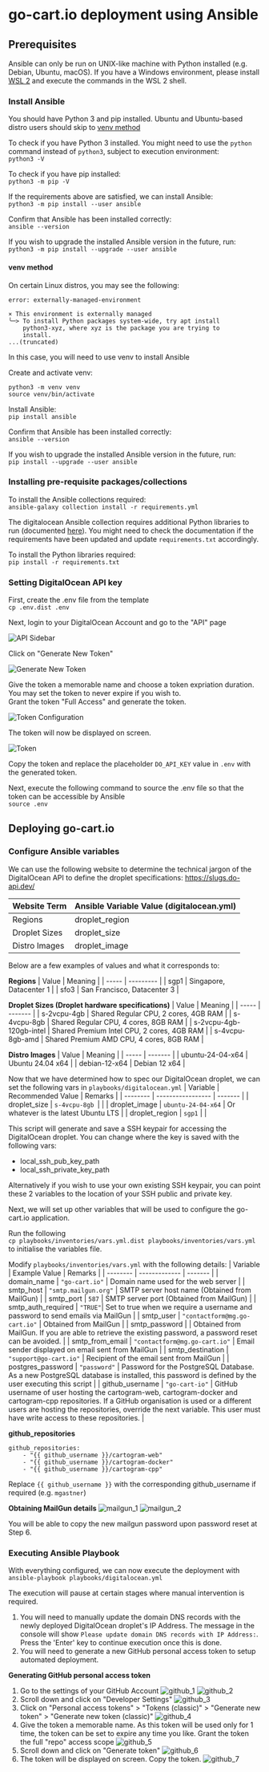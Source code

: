 # go-cart.io deployment using Ansible

## Prerequisites
Ansible can only be run on UNIX-like machine with Python installed (e.g. Debian, Ubuntu, macOS). If you have a Windows environment, please install [WSL 2](https://learn.microsoft.com/en-us/windows/wsl/install) and execute the commands in the WSL 2 shell.

### Install Ansible
You should have Python 3 and pip installed. Ubuntu and Ubuntu-based distro users should skip to [venv method](#venv-method)

To check if you have Python 3 installed. You might need to use the ```python``` command instead of ```python3```, subject to execution environment:\
```python3 -V```

To check if you have pip installed:\
```python3 -m pip -V```

If the requirements above are satisfied, we can install Ansible:\
```python3 -m pip install --user ansible```

Confirm that Ansible has been installed correctly:\
```ansible --version```

If you wish to upgrade the installed Ansible version in the future, run:\
```python3 -m pip install --upgrade --user ansible```

#### venv method
On certain Linux distros, you may see the following:
```
error: externally-managed-environment

× This environment is externally managed
╰─> To install Python packages system-wide, try apt install
    python3-xyz, where xyz is the package you are trying to
    install.
...(truncated)
```
In this case, you will need to use venv to install Ansible

Create and activate venv:
```
python3 -m venv venv
source venv/bin/activate
```

Install Ansible:\
```pip install ansible```

Confirm that Ansible has been installed correctly:\
```ansible --version```

If you wish to upgrade the installed Ansible version in the future, run:\
```pip install --upgrade --user ansible```

### Installing pre-requisite packages/collections
To install the Ansible collections required:\
```ansible-galaxy collection install -r requirements.yml```

The digitalocean Ansible collection requires additional Python libraries to run (documented [here](https://github.com/digitalocean/ansible-collection?tab=readme-ov-file#external-requirements)). You might need to check the documentation if the requirements have been updated and update ```requirements.txt``` accordingly.

To install the Python libraries required:\
```pip install -r requirements.txt```

### Setting DigitalOcean API key
First, create the .env file from the template\
```cp .env.dist .env```

Next, login to your DigitalOcean Account and go to the "API" page

![API Sidebar](./images/api_sidebar.png)

Click on "Generate New Token"

![Generate New Token](./images/generate_token.png)

Give the token a memorable name and choose a token expriation duration. You may set the token to never expire if you wish to.\
Grant the token "Full Access" and generate the token.

![Token Configuration](./images/token_scope.png)

The token will now be displayed on screen.

![Token](./images/token.png)

Copy the token and replace the placeholder ```DO_API_KEY``` value in ```.env``` with the generated token.

Next, execute the following command to source the .env file so that the token can be accessible by Ansible\
```source .env```

## Deploying go-cart.io

### Configure Ansible variables
We can use the following website to determine the technical jargon of the DigitalOcean API to define the droplet specifications: https://slugs.do-api.dev/

| Website Term | Ansible Variable Value (digitalocean.yml) |
| ------------------ | ---------------------- |
| Regions | droplet_region |
| Droplet Sizes | droplet_size |
| Distro Images | droplet_image |

Below are a few examples of values and what it corresponds to:

**Regions**
| Value | Meaning   |
| ----- | --------- |
| sgp1  | Singapore, Datacenter 1 |
| sfo3  | San Francisco, Datacenter 3 |

**Droplet Sizes (Droplet hardware specifications)**
| Value | Meaning |
| ----- | ------- |
| s-2vcpu-4gb | Shared Regular CPU, 2 cores, 4GB RAM |
| s-4vcpu-8gb | Shared Regular CPU, 4 cores, 8GB RAM |
| s-2vcpu-4gb-120gb-intel | Shared Premium Intel CPU, 2 cores, 4GB RAM |
| s-4vcpu-8gb-amd | Shared Premium AMD CPU, 4 cores, 8GB RAM |

**Distro Images**
| Value | Meaning |
| ----- | ------- |
| ubuntu-24-04-x64 | Ubuntu 24.04 x64 |
| debian-12-x64 | Debian 12 x64 |

Now that we have determined how to spec our DigitalOcean droplet, we can set the following vars in ```playbooks/digitalocean.yml```
| Variable | Recommended Value | Remarks |
| -------- | ----------------- | ------- |
| droplet_size | ```s-4vcpu-8gb ```| |
| droplet_image | ```ubuntu-24-04-x64``` | Or whatever is the latest Ubuntu LTS |
| droplet_region | ```sgp1``` | |

This script will generate and save a SSH keypair for accessing the DigitalOcean droplet. You can change where the key is saved with the following vars:
- local_ssh_pub_key_path
- local_ssh_private_key_path

Alternatively if you wish to use your own existing SSH keypair, you can point these 2 variables to the location of your SSH public and private key.

Next, we will set up other variables that will be used to configure the go-cart.io application.

Run the following\
```cp playbooks/inventories/vars.yml.dist playbooks/inventories/vars.yml```\
to initialise the variables file.

Modify ```playbooks/inventories/vars.yml``` with the following details:
| Variable | Example Value | Remarks |
| -------- | ------------- | ------- |
| domain_name | ```"go-cart.io"``` | Domain name used for the web server |
| smtp_host | ```"smtp.mailgun.org"``` | SMTP server host name (Obtained from MailGun) |
| smtp_port | ```587``` | SMTP server port (Obtained from MailGun) |
| smtp_auth_required | ```"TRUE"```| Set to true when we require a username and password to send emails via MailGun |
| smtp_user | ```"contactform@mg.go-cart.io"``` | Obtained from MailGun |
| smtp_password | | Obtained from MailGun. If you are able to retrieve the existing password, a password reset can be avoided. |
| smtp_from_email | ```"contactform@mg.go-cart.io"``` | Email sender displayed on email sent from MailGun |
| smtp_destination | ```"support@go-cart.io"``` | Recipient of the email sent from MailGun |
| postgres_password | ```"password"``` | Password for the PostgreSQL Database. As a new PostgreSQL database is installed, this password is defined by the user executing this script |
| github_username | ```"go-cart-io"``` | GitHub username of user hosting the cartogram-web, cartogram-docker and cartogram-cpp repositories. If a GitHub organisation is used or a different users are hosting the repositories, override the next variable. This user must have write access to these repositories. |

**github_repositories**
```
github_repositories:
    - "{{ github_username }}/cartogram-web"
    - "{{ github_username }}/cartogram-docker"
    - "{{ github_username }}/cartogram-cpp"
```
Replace ```{{ github_username }}``` with the corresponding github_username if required (e.g. ```mgastner```)

**Obtaining MailGun details**
![mailgun_1](./images/mailgun_1.png)
![mailgun_2](./images/mailgun_2.png)

You will be able to copy the new mailgun password upon password reset at Step 6.

### Executing Ansible Playbook
With everything configured, we can now execute the deployment with\
```ansible-playbook playbooks/digitalocean.yml```

The execution will pause at certain stages where manual intervention is required.

1. You will need to manually update the domain DNS records with the newly deployed DigitalOcean droplet's IP Address. The message in the console will show ```Please update domain DNS records with IP Address:```. Press the 'Enter' key to continue execution once this is done.
2. You will need to generate a new GitHub personal access token to setup automated deployment.

**Generating GitHub personal access token**
1. Go to the settings of your GitHub Account
![github_1](./images/github_1.png)
![github_2](./images/github_2.png)
2. Scroll down and click on "Developer Settings"
![github_3](./images/github_3.png)
3. Click on "Personal access tokens" > "Tokens (classic)" > "Generate new token" > "Generate new token (classic)"
![github_4](./images/github_4.png)
4. Give the token a memorable name. As this token will be used only for 1 time, the token can be set to expire any time you like. Grant the token the full "repo" access scope
![github_5](./images/github_5.png)
5. Scroll down and click on "Generate token"
![github_6](./images/github_6.png)
6. The token will be displayed on screen. Copy the token.
![github_7](./images/github_7.png)